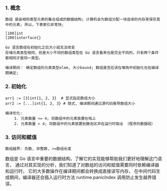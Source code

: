 
### 1. 概念
    数组 是由相同类型元素的集合组成的数据结构; 计算机会为数组分配一块连续的内存来保存其中的元素; 所以，下表索引非常快;

    [100]int
    [200]interface{}

    Go 语言数组在初始化之后大小就无法改变
    存储元素类型相同、但是大小不同的数组类型在 Go 语言看来也是完全不同的，只有两个条件都相同才是同一类型。

    编译期间： 确定数组的元素类型elem, 大小bound; 数组是否应该在堆栈中初始化也在编译期确定;

### 2. 初始化

    arr1 := [3]int{1, 2, 3}  # 显式指定数组大小
    arr2 := [...]int{1, 2, 3} # 隐式, 编译期间通过源代码推导数组大小

    编译优化:
        1. 元素数量 <= 4; 将数组中的元素放置在栈上
        2. 元素数量 > 4; 将数组中的元素放置到静态区并在运行时取出 （程序的数据段）

### 3. 访问和赋值

    数组越界: 负数, 非整数, >=数组长度

数组是 Go 语言中重要的数据结构，了解它的实现能够帮助我们更好地理解这门语言，
通过对其实现的分析，我们知道了对数组的访问和赋值需要同时依赖编译器 和运行时，
它的大多数操作在编译期间都会转换成直接读写内存，
在中间代码生成期间，编译器还会插入运行时方法 runtime.panicIndex 调用防止发生越界错误。

    